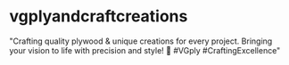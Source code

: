 # vgplyandcraftcreations
 "Crafting quality plywood &amp; unique creations for every project. Bringing your vision to life with precision and style! 🌟 #VGply #CraftingExcellence"
